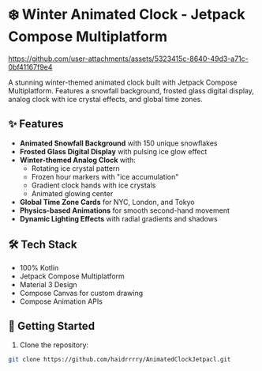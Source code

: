 # ❄️ Winter Animated Clock - Jetpack Compose Multiplatform


https://github.com/user-attachments/assets/5323415c-8640-49d3-a71c-0bf41167f9e4




A stunning winter-themed animated clock built with Jetpack Compose Multiplatform. Features a snowfall background, frosted glass digital display, analog clock with ice crystal effects, and global time zones.

## ✨ Features

- **Animated Snowfall Background** with 150 unique snowflakes
- **Frosted Glass Digital Display** with pulsing ice glow effect
- **Winter-themed Analog Clock** with:
  - Rotating ice crystal pattern
  - Frozen hour markers with "ice accumulation"
  - Gradient clock hands with ice crystals
  - Animated glowing center
- **Global Time Zone Cards** for NYC, London, and Tokyo
- **Physics-based Animations** for smooth second-hand movement
- **Dynamic Lighting Effects** with radial gradients and shadows

## 🛠 Tech Stack
- 100% Kotlin
- Jetpack Compose Multiplatform
- Material 3 Design
- Compose Canvas for custom drawing
- Compose Animation APIs

## 🚀 Getting Started
1. Clone the repository:
```bash
git clone https://github.com/haidrrrry/AnimatedClockJetpacl.git

